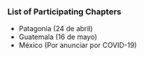### List of Participating Chapters

* Patagonia (24 de abril)
* Guatemala (16 de mayo)
* México (Por anunciar por COVID-19)
